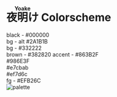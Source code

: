 # <ruby>夜明け<rt>Yoake</rt></ruby> Colorscheme

black - #000000  
bg - alt #2A1B1B  
bg - #332222  
brown - #382820
accent - #863B2F  
#986E3F  
#e7cbab  
#ef7d6c  
fg - #EFB26C  
![palette](https://user-images.githubusercontent.com/78332785/183308128-5f8c5a6c-d1a5-4997-a9ef-8b5679ff9c4f.svg)
